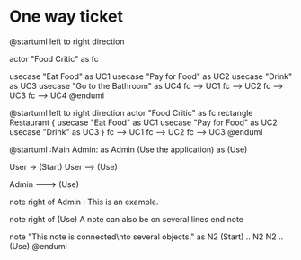 # One way ticket

@startuml
left to right direction

actor "Food Critic" as fc

usecase "Eat Food" as UC1
usecase "Pay for Food" as UC2
usecase "Drink" as UC3
usecase "Go to the Bathroom" as UC4
fc --> UC1
fc --> UC2
fc --> UC3
fc --> UC4
@enduml

@startuml
left to right direction
actor "Food Critic" as fc
rectangle Restaurant {
usecase "Eat Food" as UC1
usecase "Pay for Food" as UC2
usecase "Drink" as UC3
}
fc --> UC1
fc --> UC2
fc --> UC3
@enduml

@startuml
:Main Admin: as Admin
(Use the application) as (Use)

User -> (Start)
User --> (Use)

Admin ---> (Use)

note right of Admin : This is an example.

note right of (Use)
A note can also
be on several lines
end note

note "This note is connected\nto several objects." as N2
(Start) .. N2
N2 .. (Use)
@enduml
